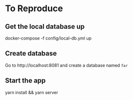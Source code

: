 # To Reproduce

## Get the local database up 
docker-compose -f config/local-db.yml up

## Create database
Go to http://localhost:8081 and create a database named `far`

## Start the app
yarn install && yarn server
